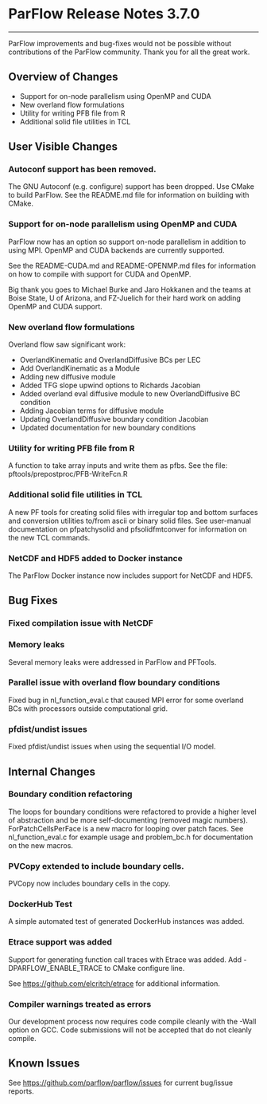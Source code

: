 # ParFlow Release Notes 3.7.0
---

ParFlow improvements and bug-fixes would not be possible without
contributions of the ParFlow community.  Thank you for all the great
work.

## Overview of Changes

* Support for on-node parallelism using OpenMP and CUDA
* New overland flow formulations
* Utility for writing PFB file from R
* Additional solid file utilities in TCL

## User Visible Changes

### Autoconf support has been removed.

The GNU Autoconf (e.g. configure) support has been dropped.  Use CMake
to build ParFlow.  See the README.md file for information on building
with CMake.

### Support for on-node parallelism using OpenMP and CUDA

ParFlow now has an option so support on-node parallelism in addition to
using MPI.   OpenMP and CUDA backends are currently supported.

See the README-CUDA.md and README-OPENMP.md files for information on
how to compile with support for CUDA and OpenMP.

Big thank you goes to Michael Burke and Jaro Hokkanen and the teams at
Boise State, U of Arizona, and FZ-Juelich for their hard work on
adding OpenMP and CUDA support.

###  New overland flow formulations

Overland flow saw significant work:

* OverlandKinematic and OverlandDiffusive BCs per LEC
* Add OverlandKinematic as a Module
* Adding new diffusive module
* Added TFG slope upwind options to Richards Jacobian
* Added overland eval diffusive module to new OverlandDiffusive BC condition
* Adding Jacobian terms for diffusive module
* Updating OverlandDiffusive boundary condition Jacobian
* Updated documentation for new boundary conditions

### Utility for writing PFB file from R

A function to take array inputs and write them as pfbs.  See the file:
pftools/prepostproc/PFB-WriteFcn.R

### Additional solid file utilities in TCL

A new PF tools for creating solid files with irregular top and bottom
surfaces and conversion utilities to/from ascii or binary solid
files. See user-manual documentation on pfpatchysolid and
pfsolidfmtconver for information on the new TCL commands.

### NetCDF and HDF5 added to Docker instance

The ParFlow Docker instance now includes support for NetCDF and HDF5.

## Bug Fixes

### Fixed compilation issue with NetCDF

### Memory leaks

Several memory leaks were addressed in ParFlow and PFTools.

### Parallel issue with overland flow boundary conditions

Fixed bug in nl_function_eval.c that caused MPI error for some
overland BCs with processors outside computational grid.

### pfdist/undist issues
 
Fixed pfdist/undist issues when using the sequential I/O model.

## Internal Changes

### Boundary condition refactoring

The loops for boundary conditions were refactored to provide a higher
level of abstraction and be more self-documenting (removed magic
numbers).  ForPatchCellsPerFace is a new macro for looping over patch
faces.  See nl_function_eval.c for example usage and problem_bc.h for
documentation on the new macros.

### PVCopy extended to include boundary cells.

PVCopy now includes boundary cells in the copy.

### DockerHub Test

A simple automated test of generated DockerHub instances was added.

### Etrace support was added

Support for generating function call traces with Etrace was added.  Add
-DPARFLOW_ENABLE_TRACE to CMake configure line.

See https://github.com/elcritch/etrace for additional information.

### Compiler warnings treated as errors

Our development process now requires code compile cleanly with the
-Wall option on GCC.  Code submissions will not be accepted that do
not cleanly compile. 

## Known Issues

See https://github.com/parflow/parflow/issues for current bug/issue reports.


